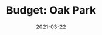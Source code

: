 ---
layout: post
categories: 
- project
title: "Budget: Oak Park"
date: 2021-03-22
image: /images/projects/oak-park-budget.png
description: "Budget: Oak Park is a budget transparency tool for the Village of Oak Park, Illinois. It was built by Oak Park Residents Derek Eder (Partner, DataMade) and Alicia Chastain. It is not an official application from the Village. By extracting data from the Village’s official budgets from 2017, 2019 and 2021, we were able to display and compare annual budgets from 2013 through 2021."
link: http://lookatcook.org/
featured: false
published: true
---